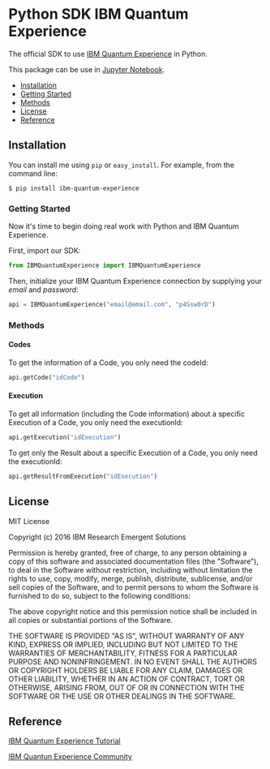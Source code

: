 # Python SDK IBM Quantum Experience

The official SDK to use [IBM Quantum Experience](https://quantumexperience.ng.bluemix.net/) in Python. 

This package can be use in [Jupyter Notebook](https://jupyter.org/).

* [Installation](#installation)
* [Getting Started](#getting-started)
* [Methods](#methods)
* [License](#license)
* [Reference](#reference)

## Installation

You can install me using `pip` or `easy_install`. For example, from the command line:

    $ pip install ibm-quantum-experience

### Getting Started

Now it's time to begin doing real work with Python and IBM Quantum Experience.

First, import our SDK:

```python
from IBMQuantumExperience import IBMQuantumExperience
```

Then, initialize your IBM Quantum Experience connection by supplying your *email* and *password*:

```python
api = IBMQuantumExperience("email@email.com", "p4Ssw0rD")
```

### Methods

#### Codes

To get the information of a Code, you only need the codeId:

```python
api.getCode("idCode")
```

#### Execution

To get all information (including the Code information) about a specific Execution of a Code, you only need the executionId:

```python
api.getExecution("idExecution")
```

To get only the Result about a specific Execution of a Code, you only need the executionId:

```python
api.getResultFromExecution("idExecution")
```

## License

MIT License

Copyright (c) 2016 IBM Research Emergent Solutions

Permission is hereby granted, free of charge, to any person obtaining a copy
of this software and associated documentation files (the "Software"), to deal
in the Software without restriction, including without limitation the rights
to use, copy, modify, merge, publish, distribute, sublicense, and/or sell
copies of the Software, and to permit persons to whom the Software is
furnished to do so, subject to the following conditions:

The above copyright notice and this permission notice shall be included in all
copies or substantial portions of the Software.

THE SOFTWARE IS PROVIDED "AS IS", WITHOUT WARRANTY OF ANY KIND, EXPRESS OR
IMPLIED, INCLUDING BUT NOT LIMITED TO THE WARRANTIES OF MERCHANTABILITY,
FITNESS FOR A PARTICULAR PURPOSE AND NONINFRINGEMENT. IN NO EVENT SHALL THE
AUTHORS OR COPYRIGHT HOLDERS BE LIABLE FOR ANY CLAIM, DAMAGES OR OTHER
LIABILITY, WHETHER IN AN ACTION OF CONTRACT, TORT OR OTHERWISE, ARISING FROM,
OUT OF OR IN CONNECTION WITH THE SOFTWARE OR THE USE OR OTHER DEALINGS IN THE
SOFTWARE.

## Reference

[IBM Quantum Experience Tutorial](https://quantumexperience.ng.bluemix.net/qstage/#/tutorial?sectionId=c59b3710b928891a1420190148a72cce&pageIndex=0)

[IBM Quantun Experience Community](https://quantumexperience.ng.bluemix.net/qstage/#/community)